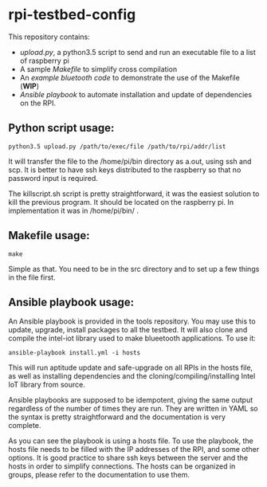 # rpi-testbed-config
This repository contains:

* *upload.py*, a python3.5 script to send and run an executable file to a list of raspberry pi
* A sample *Makefile* to simplify cross compilation
* An *example bluetooth code* to demonstrate the use of the Makefile (**WIP**)
* *Ansible playbook* to automate installation and update of dependencies on the RPI.



## Python script usage:
    python3.5 upload.py /path/to/exec/file /path/to/rpi/addr/list

It will transfer the file to the /home/pi/bin directory as a.out, using ssh and scp.
It is better to have ssh keys distributed to the raspberry so that no password input is required.

The killscript.sh script is pretty straightforward, it was the easiest solution to kill the previous program. It should be located on the raspberry pi. In implementation it was in /home/pi/bin/ .


## Makefile usage:
    make
Simple as that. You need to be in the src directory and to set up a few things in the file first.

## Ansible playbook usage:

An Ansible playbook is provided in the tools repository. You may use this to update, upgrade, install packages to all the testbed. It will also clone and compile the intel-iot library used to make blueetooth applications. To use it:

    ansible-playbook install.yml -i hosts 

This will run aptitude update and safe-upgrade on all RPIs in the hosts file, as well as installing dependencies and the cloning/compiling/installing Intel IoT library from source.

Ansible playbooks are supposed to be idempotent, giving the same output regardless of the number of times they are run. They are written in YAML so the syntax is pretty straightforward and the documentation is very complete.

As you can see the playbook is using a hosts file. To use the playbook, the hosts file needs to be filled with the IP addresses of the RPI, and some other options. It is good practice to share ssh keys between the server and the hosts in order to simplify connections. The hosts can be organized in groups, please refer to the documentation to use them.
